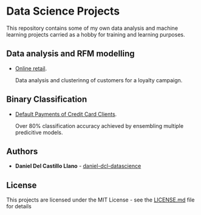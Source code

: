 # Data Science Projects

This repository contains some of my own data analysis and machine learning projects carried as a hobby for training and learning purposes.


## Data analysis and RFM modelling

* [Online retail](/online_retailer_RFM.md). 
 
  Data analysis and clusterinng of customers for a loyalty campaign.


## Binary Classification

* [Default Payments of Credit Card Clients](/credit_card_default.md). 

  Over 80% classification accuracy achieved by ensembling multiple predicitive models.


## Authors

* **Daniel Del Castillo Llano** - [daniel-dcl-datascience](https://github.com/daniel-dcl-datascience)


## License

This projects are licensed under the MIT License - see the [LICENSE.md](/LICENSE) file for details

